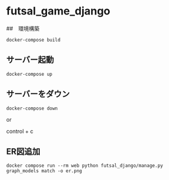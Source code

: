 # futsal_game_django

##　環境構築

```
docker-compose build
```

## サーバー起動
```
docker-compose up
```

## サーバーをダウン
```
docker-compose down
```
or

control + c

## ER図追加
```
docker compose run --rm web python futsal_django/manage.py graph_models match -o er.png
```

